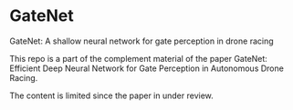 # GateNet
GateNet: A shallow neural network for gate perception in drone racing

This repo is a part of the complement material of the paper GateNet: Efficient Deep Neural Network for Gate Perception in Autonomous Drone Racing.

The content is limited since the paper in under review.
